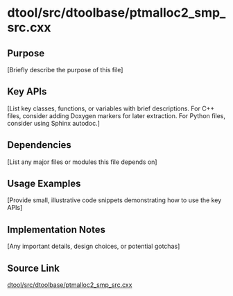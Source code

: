# dtool/src/dtoolbase/ptmalloc2_smp_src.cxx

## Purpose
[Briefly describe the purpose of this file]

## Key APIs
[List key classes, functions, or variables with brief descriptions.
For C++ files, consider adding Doxygen markers for later extraction.
For Python files, consider using Sphinx autodoc.]

## Dependencies
[List any major files or modules this file depends on]

## Usage Examples
[Provide small, illustrative code snippets demonstrating how to use the key APIs]

## Implementation Notes
[Any important details, design choices, or potential gotchas]

## Source Link
[dtool/src/dtoolbase/ptmalloc2_smp_src.cxx](link_to_source_repository/dtool/src/dtoolbase/ptmalloc2_smp_src.cxx)
